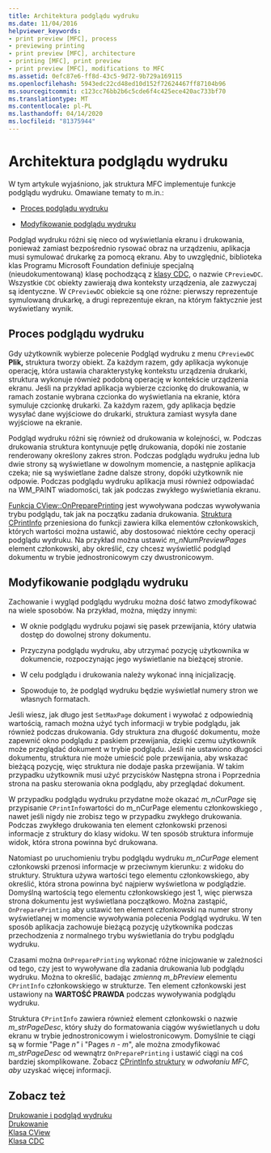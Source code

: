 ```yaml
---
title: Architektura podglądu wydruku
ms.date: 11/04/2016
helpviewer_keywords:
- print preview [MFC], process
- previewing printing
- print preview [MFC], architecture
- printing [MFC], print preview
- print preview [MFC], modifications to MFC
ms.assetid: 0efc87e6-ff8d-43c5-9d72-9b729a169115
ms.openlocfilehash: 5943edc22cd48ed10d152f72624467ff87104b96
ms.sourcegitcommit: c123cc76bb2b6c5cde6f4c425ece420ac733bf70
ms.translationtype: MT
ms.contentlocale: pl-PL
ms.lasthandoff: 04/14/2020
ms.locfileid: "81375944"
---
```

# <a name="print-preview-architecture"></a>Architektura podglądu wydruku

W tym artykule wyjaśniono, jak struktura MFC implementuje funkcje podglądu wydruku. Omawiane tematy to m.in.:

- [Proces podglądu wydruku](#_core_the_print_preview_process)

- [Modyfikowanie podglądu wydruku](#_core_modifying_print_preview)

Podgląd wydruku różni się nieco od wyświetlania ekranu i drukowania, ponieważ zamiast bezpośrednio rysować obraz na urządzeniu, aplikacja musi symulować drukarkę za pomocą ekranu. Aby to uwzględnić, biblioteka klas Programu Microsoft Foundation definiuje specjalną (nieudokumentowaną) klasę pochodzącą z [klasy CDC](../mfc/reference/cdc-class.md), o nazwie `CPreviewDC`. Wszystkie `CDC` obiekty zawierają dwa konteksty urządzenia, ale zazwyczaj są identyczne. W `CPreviewDC` obiekcie są one różne: pierwszy reprezentuje symulowaną drukarkę, a drugi reprezentuje ekran, na którym faktycznie jest wyświetlany wynik.

## <a name="the-print-preview-process"></a><a name="_core_the_print_preview_process"></a>Proces podglądu wydruku

Gdy użytkownik wybierze polecenie Podgląd wydruku z menu `CPreviewDC` **Plik,** struktura tworzy obiekt. Za każdym razem, gdy aplikacja wykonuje operację, która ustawia charakterystykę kontekstu urządzenia drukarki, struktura wykonuje również podobną operację w kontekście urządzenia ekranu. Jeśli na przykład aplikacja wybierze czcionkę do drukowania, w ramach zostanie wybrana czcionka do wyświetlania na ekranie, która symuluje czcionkę drukarki. Za każdym razem, gdy aplikacja będzie wysyłać dane wyjściowe do drukarki, struktura zamiast wysyła dane wyjściowe na ekranie.

Podgląd wydruku różni się również od drukowania w kolejności, w. Podczas drukowania struktura kontynuuje pętlę drukowania, dopóki nie zostanie renderowany określony zakres stron. Podczas podglądu wydruku jedna lub dwie strony są wyświetlane w dowolnym momencie, a następnie aplikacja czeka; nie są wyświetlane żadne dalsze strony, dopóki użytkownik nie odpowie. Podczas podglądu wydruku aplikacja musi również odpowiadać na WM_PAINT wiadomości, tak jak podczas zwykłego wyświetlania ekranu.

[Funkcja CView::OnPreparePrinting](../mfc/reference/cview-class.md#onprepareprinting) jest wywoływana podczas wywoływania trybu podglądu, tak jak na początku zadania drukowania. [Struktura CPrintInfo](../mfc/reference/cprintinfo-structure.md) przeniesiona do funkcji zawiera kilka elementów członkowskich, których wartości można ustawić, aby dostosować niektóre cechy operacji podglądu wydruku. Na przykład można ustawić *m_nNumPreviewPages* element członkowski, aby określić, czy chcesz wyświetlić podgląd dokumentu w trybie jednostronicowym czy dwustronicowym.

## <a name="modifying-print-preview"></a><a name="_core_modifying_print_preview"></a>Modyfikowanie podglądu wydruku

Zachowanie i wygląd podglądu wydruku można dość łatwo zmodyfikować na wiele sposobów. Na przykład, można, między innymi:

- W oknie podglądu wydruku pojawi się pasek przewijania, który ułatwia dostęp do dowolnej strony dokumentu.

- Przyczyna podglądu wydruku, aby utrzymać pozycję użytkownika w dokumencie, rozpoczynając jego wyświetlanie na bieżącej stronie.

- W celu podglądu i drukowania należy wykonać inną inicjalizację.

- Spowoduje to, że podgląd wydruku będzie wyświetlał numery stron we własnych formatach.

Jeśli wiesz, jak długo jest `SetMaxPage` dokument i wywołać z odpowiednią wartością, ramach można użyć tych informacji w trybie podglądu, jak również podczas drukowania. Gdy struktura zna długość dokumentu, może zapewnić okno podglądu z paskiem przewijania, dzięki czemu użytkownik może przeglądać dokument w trybie podglądu. Jeśli nie ustawiono długości dokumentu, struktura nie może umieścić pole przewijania, aby wskazać bieżącą pozycję, więc struktura nie dodaje paska przewijania. W takim przypadku użytkownik musi użyć przycisków Następna strona i Poprzednia strona na pasku sterowania okna podglądu, aby przeglądać dokument.

W przypadku podglądu wydruku przydatne może okazać *m_nCurPage* się przypisanie `CPrintInfo`wartości do m_nCurPage elementu członkowskiego , nawet jeśli nigdy nie zrobisz tego w przypadku zwykłego drukowania. Podczas zwykłego drukowania ten element członkowski przenosi informacje z struktury do klasy widoku. W ten sposób struktura informuje widok, która strona powinna być drukowana.

Natomiast po uruchomieniu trybu podglądu wydruku *m_nCurPage* element członkowski przenosi informacje w przeciwnym kierunku: z widoku do struktury. Struktura używa wartości tego elementu członkowskiego, aby określić, która strona powinna być najpierw wyświetlona w podglądzie. Domyślną wartością tego elementu członkowskiego jest 1, więc pierwsza strona dokumentu jest wyświetlana początkowo. Można zastąpić, `OnPreparePrinting` aby ustawić ten element członkowski na numer strony wyświetlanej w momencie wywoływania polecenia Podgląd wydruku. W ten sposób aplikacja zachowuje bieżącą pozycję użytkownika podczas przechodzenia z normalnego trybu wyświetlania do trybu podglądu wydruku.

Czasami można `OnPreparePrinting` wykonać różne inicjowanie w zależności od tego, czy jest to wywoływane dla zadania drukowania lub podglądu wydruku. Można to określić, badając *zmienną m_bPreview* elementu `CPrintInfo` członkowskiego w strukturze. Ten element członkowski jest ustawiony na **WARTOŚĆ PRAWDA** podczas wywoływania podglądu wydruku.

Struktura `CPrintInfo` zawiera również element członkowski o nazwie *m_strPageDesc*, który służy do formatowania ciągów wyświetlanych u dołu ekranu w trybie jednostronicowym i wielostronicowym. Domyślnie te ciągi są w formie "Page *n"* i "Pages *n* - *m*", ale można zmodyfikować *m_strPageDesc* od wewnątrz `OnPreparePrinting` i ustawić ciągi na coś bardziej skomplikowane. Zobacz [CPrintInfo struktury](../mfc/reference/cprintinfo-structure.md) w *odwołaniu MFC, aby* uzyskać więcej informacji.

## <a name="see-also"></a>Zobacz też

[Drukowanie i podgląd wydruku](../mfc/printing-and-print-preview.md)<br/>
[Drukowanie](../mfc/printing.md)<br/>
[Klasa CView](../mfc/reference/cview-class.md)<br/>
[Klasa CDC](../mfc/reference/cdc-class.md)

